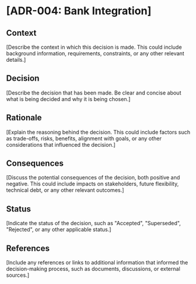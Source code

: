 # [ADR-004: Bank Integration]

## Context
[Describe the context in which this decision is made. This could include background information, requirements, constraints, or any other relevant details.]

## Decision
[Describe the decision that has been made. Be clear and concise about what is being decided and why it is being chosen.]

## Rationale
[Explain the reasoning behind the decision. This could include factors such as trade-offs, risks, benefits, alignment with goals, or any other considerations that influenced the decision.]

## Consequences
[Discuss the potential consequences of the decision, both positive and negative. This could include impacts on stakeholders, future flexibility, technical debt, or any other relevant outcomes.]

## Status
[Indicate the status of the decision, such as "Accepted", "Superseded", "Rejected", or any other applicable status.]

## References
[Include any references or links to additional information that informed the decision-making process, such as documents, discussions, or external sources.]
